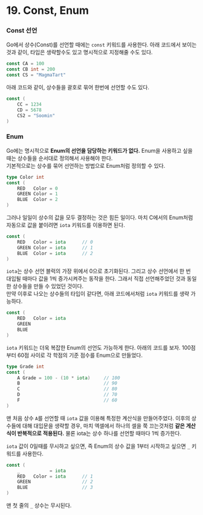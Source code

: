 # 19. Const, Enum

### Const 선언

Go에서 상수(Const)를 선언할 때에는 `const` 키워드를 사용한다. 아래 코드에서 보이는 것과 같이, 타입은 생략할수도 있고 명시적으로 지정해줄 수도 있다.

```go
const CA = 100
const CB int = 200
const CS = "MagmaTart"
```

아래 코드와 같이, 상수들을 괄호로 묶어 한번에 선언할 수도 있다.

```go
const (
    CC = 1234
    CD = 5678
    CS2 = "Soomin"
)
```

### Enum

Go에는 명시적으로 __Enum의 선언을 담당하는 키워드가 없다.__ Enum을 사용하고 싶을 때는 상수들을 순서대로 정의해서 사용해야 한다.\
기본적으로는 상수를 묶어 선언하는 방법으로 Enum처럼 정의할 수 있다.

```go
type Color int
const (
    RED   Color = 0
    GREEN Color = 1
    BLUE  Color = 2
)
```

그러나 일일이 상수의 값을 모두 결정하는 것은 힘든 일이다. 마치 C에서의 Enum처럼 자동으로 값을 붙이려면 `iota` 키워드를 이용하면 된다.

```go
const (
    RED   Color = iota      // 0
    GREEN Color = iota      // 1
    BLUE  Color = iota      // 2
)
```

`iota`는 상수 선언 블럭의 가장 위에서 0으로 초기화된다. 그리고 상수 선언에서 한 번 대입될 때마다 값을 1씩 증가시켜주는 동작을 한다. 그래서 직접 선언해주었던 것과 동일한 상수들을 만들 수 있었던 것이다.\
만약 이후로 나오는 상수들의 타입이 같다면, 아래 코드에서처럼 `iota` 키워드를 생략 가능하다.

```go
const (
    RED   Color = iota
    GREEN
    BLUE
)
```

`iota` 키워드는 더욱 복잡한 Enum의 선언도 가능하게 한다. 아래의 코드를 보자. 100점부터 60점 사이로 각 학점의 기준 점수를 Enum으로 만들었다.

```go
type Grade int
const (
    A Grade = 100 - (10 * iota)     // 100
    B                               // 90
    C                               // 80
    D                               // 70
    F                               // 60
)
```

맨 처음 상수 `A`를 선언할 때 `iota` 값을 이용해 특정한 계산식을 만들어주었다. 이후의 상수들에 대해 대입문을 생략할 경우, 마치 엑셀에서 하나의 셀을 쭉 끄는것처럼 __같은 게산식이 반복적으로 적용된다.__ 물론 iota는 상수 하나를 선언할 때마다 1씩 증가한다.

`iota` 값이 0일때를 무시하고 싶으면, 즉 Enum의 상수 값을 1부터 시작하고 싶으면 `_` 키워드를 사용한다.

```go
const (
    _           = iota
    RED   Color = iota      // 1
    GREEN                   // 2
    BLUE                    // 3
)
```

맨 첫 줄의 `_` 상수는 무시된다.
